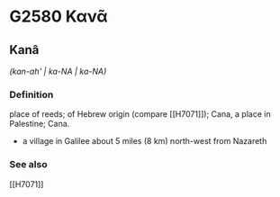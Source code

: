 # G2580 Κανᾶ

## Kanâ

_(kan-ah' | ka-NA | ka-NA)_

### Definition

place of reeds; of Hebrew origin (compare [[H7071]]); Cana, a place in Palestine; Cana.

- a village in Galilee about 5 miles (8 km) north-west from Nazareth

### See also

[[H7071]]


